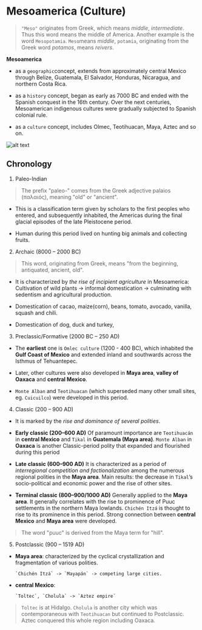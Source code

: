 # Mesoamerica (Culture)
> `"Meso"` originates from Greek, which means *middle*, *intermediate*. Thus this word means the middle of America.
> Another example is the word `Mesopotamia`. `Meso`means *middle*, `potamia`, originating from the Greek word *potamos*, means *reivers*.

__Mesoamerica__

* as a `geographic`concept, extends from approximately central Mexico through Belize, Guatemala, El Salvador, Honduras, 
Nicaragua, and northern Costa Rica.

* as a `history` concept, began as early as 7000 BC and ended with the Spanish conquest in the 16th century. Over the 
next centuries, Mesoamerican indigenous cultures were gradually subjected to Spanish colonial rule.

* as a `culture` concept, includes Olmec, Teotihuacan, Maya, Aztec and so on.

![alt text](https://en.wikipedia.org/wiki/Mesoamerica#/media/Mesoamerica_english.PNG "Mesoamerica and its cultural areas")
## Chronology
1. Paleo-Indian
> The prefix "paleo-" comes from the Greek adjective palaios (παλαιός), meaning "old" or "ancient".  

* This is a classification term given by scholars to the first peoples who entered, and subsequently inhabited, the Americas during the final glacial episodes of the late Pleistocene period. 

* Human during this period lived on hunting big animals and collecting fruits.

2. Archaic (8000 – 2000 BC)
> This word, originating from Greek, means "from the beginning, antiquated, ancient, old".

* It is characterized by *the rise of incipient agriculture* in Mesoamerica: Cultivation of wild plants -> informal 
domestication -> culminating with sedentism and agricultural production.

* Domestication of cacao, maize(corn), beans, tomato, avocado, vanilla, squash and chili.

* Domestication of dog, duck and turkey,

3. Preclassic/Formative (2000 BC – 250 AD)

* The __earliest__ one is `Omlec culture` (1200 - 400 BC), which inhabited the __Gulf Coast of Mexico__ and extended inland and southwards 
across the Isthmus of Tehuantepec.

* Later, other cultures were also developed in __Maya area__, __valley of Oaxaca__ and __central Mexico__.

* `Monte Alban` and `Teotihuacan` (which superseded many other small sites, eg. `Cuicuilco`) were developed in this period.

4. Classic (200 – 900 AD)

* It is marked by the *rise and dominance of several polities*.

* __Early classic (200–600 AD)__ Of paramount importance are `Teotihuacán` in __central Mexico__ and `Tikal` in __Guatemala (Maya area)__. 
`Monte Alban` in __Oaxaca__ is another Classic-period polity that expanded and flourished during this period

* __Late classic (600–900 AD)__ It is characterized as a period of *interregional competition and factionalization* among the numerous 
regional polities in the __Maya area__. Main results: the decrease in `Tikal`’s socio-political and economic power and the rise of other
sites.

* __Terminal classic (800–900/1000 AD)__ Generally applied to the __Maya area__. It generally correlates with the rise to prominence 
of Puuc settlements in the northern Maya lowlands. `Chichén Itzá` is thought to rise to its prominence in this period. 
Strong connection between __central Mexico__ and __Maya area__ were developed.
> The word "puuc" is derived from the Maya term for "hill".

5. Postclassic (900 – 1519 AD)

* __Maya area__: characterized by the cyclical crystallization and fragmentation of various polities. 

      `Chichén Itzá` -> `Mayapán` -> competing large cities.

* __central Mexico__: 

      `Toltec`, `Cholula` -> `Aztez empire`
 > `Toltec` is at Hidalgo. `Cholula` is another city which was contemporaneous with `Teotihuacan` but continued to Postclassic. Aztec
conquered this whole region including Oaxaca.

